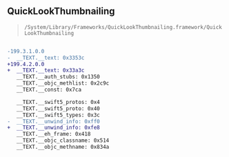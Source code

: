 ## QuickLookThumbnailing

> `/System/Library/Frameworks/QuickLookThumbnailing.framework/QuickLookThumbnailing`

```diff

-199.3.1.0.0
-  __TEXT.__text: 0x3353c
+199.4.2.0.0
+  __TEXT.__text: 0x33a3c
   __TEXT.__auth_stubs: 0x1350
   __TEXT.__objc_methlist: 0x2c9c
   __TEXT.__const: 0x7ca

   __TEXT.__swift5_protos: 0x4
   __TEXT.__swift5_proto: 0x40
   __TEXT.__swift5_types: 0x3c
-  __TEXT.__unwind_info: 0xff0
+  __TEXT.__unwind_info: 0xfe8
   __TEXT.__eh_frame: 0x418
   __TEXT.__objc_classname: 0x514
   __TEXT.__objc_methname: 0x834a

```
